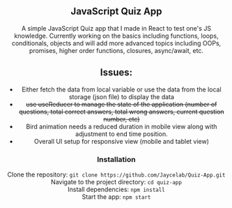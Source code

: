 <div align='center'>

## JavaScript Quiz App

A simple JavaScript Quiz app that I made in React to test one's JS knowledge. Currently working on the basics including functions, loops, conditionals, objects and will add more advanced topics including OOPs, promises, higher order functions, closures, async/await, etc.

## Issues:

- Either fetch the data from local variable or use the data from the local storage (json file) to display the data
- ~~use useReducer to manage the state of the application (number of questions, total correct answers, total wrong answers, current question number, etc)~~
- Bird animation needs a reduced duration in mobile view along with adjustment to end time position.
- Overall UI setup for responsive view (mobile and tablet view)

### Installation

Clone the repository: `git clone https://github.com/Jaycelab/Quiz-App.git` \
Navigate to the project directory: `cd quiz-app` \
Install dependencies: `npm install` \
Start the app: `npm start`

</div>
